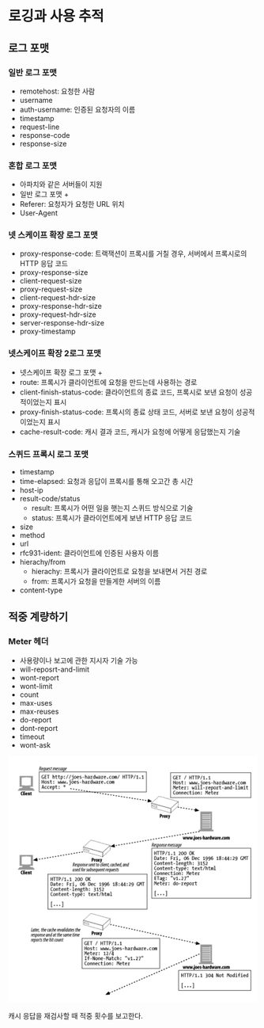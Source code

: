# 로깅과 사용 추적
## 로그 포맷
### 일반 로그 포맷
- remotehost: 요청한 사람
- username
- auth-username: 인증된 요청자의 이름
- timestamp
- request-line
- response-code
- response-size

### 혼합 로그 포맷
- 아파치와 같은 서버들이 지원
- 일반 로그 포맷 +
- Referer: 요청자가 요청한 URL 위치
- User-Agent

### 넷 스케이프 확장 로그 포맷
- proxy-response-code: 트랙잭션이 프록시를 거칠 경우, 서버에서 프록시로의 HTTP 응답 코드
- proxy-response-size
- client-request-size
- proxy-request-size
- client-request-hdr-size
- proxy-response-hdr-size
- proxy-request-hdr-size
- server-response-hdr-size
- proxy-timestamp

### 넷스케이프 확장 2로그 포맷
- 넷스케이프 확장 로그 포맷 +
- route: 프록시가 클라이언트에 요청을 만드는데 사용하는 경로
- client-finish-status-code: 클라이언트의 종료 코드, 프록시로 보낸 요청이 성공적이었는지 표시
- proxy-finish-status-code: 프록시의 종료 상태 코드, 서버로 보낸 요청이 성공적이었는지 표시
- cache-result-code: 캐시 결과 코드, 캐시가 요청에 어떻게 응답했는지 기술

### 스퀴드 프록시 로그 포맷
- timestamp
- time-elapsed: 요청과 응답이 프록시를 통해 오고간 총 시간
- host-ip
- result-code/status
  - result: 프록시가 어떤 일을 햇는지 스퀴드 방식으로 기술
  - status: 프록시가 클라이언트에게 보낸 HTTP 응답 코드
- size
- method
- url
- rfc931-ident: 클라이언트에 인증된 사용자 이름
- hierachy/from
  - hierachy: 프록시가 클라이언트로 요청을 보내면서 거친 경로 
  - from: 프록시가 요청을 만들게한 서버의 이름
- content-type

## 적중 계량하기
### Meter 헤더
- 사용량이나 보고에 관한 지시자 기술 가능
- will-reposrt-and-limit
- wont-report
- wont-limit
- count
- max-uses
- max-reuses
- do-report
- dont-report
- timeout
- wont-ask

![21-1](./asset/hit_metering_jinho.png)

캐시 응답을 재검사할 때 적중 횟수를 보고한다.